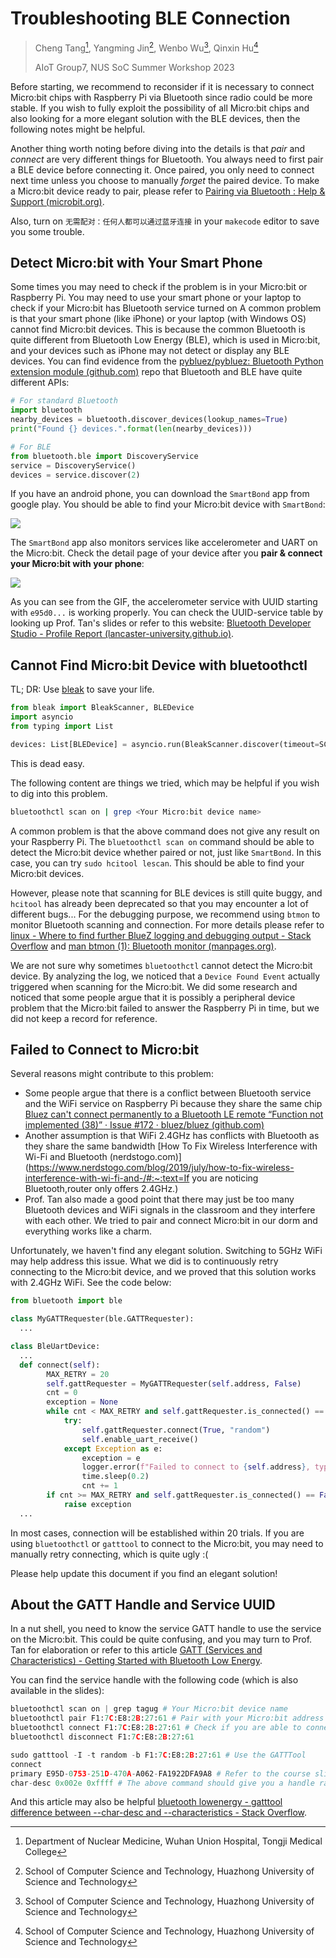 # Troubleshooting BLE Connection

> Cheng Tang[^*], Yangming Jin[^+], Wenbo Wu[^+], Qinxin Hu[^+]
>
> AIoT Group7, NUS SoC Summer Workshop 2023

Before starting, we recommend to reconsider if it is necessary to connect Micro:bit chips with Raspberry Pi via Bluetooth since radio could be more stable. If you wish to fully exploit the possibility of all Micro:bit chips and also looking for a more elegant solution with the BLE devices, then the following notes might be helpful. 

Another thing worth noting before diving into the details is that *pair* and *connect* are very different things for Bluetooth. You always need to first pair a BLE device before connecting it. Once paired, you only need to connect next time unless you choose to manually *forget* the paired device. To make a Micro:bit device ready to pair, please refer to [Pairing via Bluetooth : Help & Support (microbit.org)](https://support.microbit.org/support/solutions/articles/19000051025-pairing-and-flashing-code-via-bluetooth).

Also, turn on `无需配对：任何人都可以通过蓝牙连接` in your `makecode` editor to save you some trouble.

## Detect Micro:bit with Your Smart Phone

Some times you may need to check if the problem is in your Micro:bit or Raspberry Pi. You may need to use your smart phone or your laptop to check if your Micro:bit has Bluetooth service turned on A common problem is that your smart phone (like iPhone) or your laptop (with Windows OS) cannot find Micro:bit devices. This is because the common Bluetooth is quite different from Bluetooth Low Energy (BLE), which is used in Micro:bit, and your devices such as iPhone may not detect or display any BLE devices. You can find evidence from the [pybluez/pybluez: Bluetooth Python extension module (github.com)](https://github.com/pybluez/pybluez) repo that Bluetooth and BLE have quite different APIs:

```python
# For standard Bluetooth
import bluetooth
nearby_devices = bluetooth.discover_devices(lookup_names=True)
print("Found {} devices.".format(len(nearby_devices)))

# For BLE 
from bluetooth.ble import DiscoveryService
service = DiscoveryService()
devices = service.discover(2)
```

If you have an android phone, you can download the `SmartBond` app from google play. You should be able to find your Micro:bit device with `SmartBond`:

<img src="https://raw.githubusercontent.com/tctco/ImgHosting/master/_-497189378_Screenshot_2023-07-28-21-19-40-471_com.renesas.smartbond_1690550380000_wifi_0.jpg" style="max-width:300px;"/>

The `SmartBond` app also monitors services like accelerometer and UART on the Micro:bit. Check the detail page of your device after you **pair & connect your Micro:bit with your phone**:

<img src="https://raw.githubusercontent.com/tctco/ImgHosting/master/smartbond.gif" style="max-width:300px;"/>

As you can see from the GIF, the accelerometer service with UUID starting with `e95d0...` is working properly. You can check the UUID-service table by looking up Prof. Tan's slides or refer to this website: [Bluetooth Developer Studio - Profile Report (lancaster-university.github.io)](https://lancaster-university.github.io/microbit-docs/resources/bluetooth/bluetooth_profile.html).

## Cannot Find Micro:bit Device with bluetoothctl

TL; DR: Use [bleak](https://bleak.readthedocs.io/en/latest/) to save your life.

```python
from bleak import BleakScanner, BLEDevice
import asyncio
from typing import List

devices: List[BLEDevice] = asyncio.run(BleakScanner.discover(timeout=SCAN_TIME))
```

This is dead easy.

The following content are things we tried, which may be helpful if you wish to dig into this problem.

```bash
bluetoothctl scan on | grep <Your Micro:bit device name>
```

A common problem is that the above command does not give any result on your Raspberry Pi. The `bluetoothctl scan on` command should be able to detect the Micro:bit device whether paired or not, just like `SmartBond`. In this case, you can try `sudo hcitool lescan`. This should be able to find your Micro:bit devices.

However, please note that scanning for BLE devices is still quite buggy, and `hcitool` has already been deprecated so that you may encounter a lot of different bugs... For the debugging purpose, we recommend using `btmon` to monitor Bluetooth scanning and connection. For more details please refer to [linux - Where to find further BlueZ logging and debugging output - Stack Overflow](https://stackoverflow.com/questions/63464160/where-to-find-further-bluez-logging-and-debugging-output) and [man btmon (1): Bluetooth monitor (manpages.org)](https://manpages.org/btmon).

We are not sure why sometimes `bluetoothctl` cannot detect the Micro:bit device. By analyzing the log, we noticed that a `Device Found Event` actually triggered when scanning for the Micro:bit. We did some research and noticed that some people argue that it is possibly a peripheral device problem that the Micro:bit failed to answer the Raspberry Pi in time, but we did not keep a record for reference.

## Failed to Connect to Micro:bit

Several reasons might contribute to this problem:

- Some people argue that there is a conflict between Bluetooth service and the WiFi service on Raspberry Pi because they share the same chip [Bluez can't connect permanently to a Bluetooth LE remote “Function not implemented (38)” · Issue #172 · bluez/bluez (github.com)](https://github.com/bluez/bluez/issues/172)
- Another assumption is that WiFi 2.4GHz has conflicts with Bluetooth as they share the same bandwidth [How To Fix Wireless Interference with Wi-Fi and Bluetooth (nerdstogo.com)](https://www.nerdstogo.com/blog/2019/july/how-to-fix-wireless-interference-with-wi-fi-and-/#:~:text=If you are noticing Bluetooth,router only offers 2.4GHz.)
- Prof. Tan also made a good point that there may just be too many Bluetooth devices and WiFi signals in the classroom and they interfere with each other. We tried to pair and connect Micro:bit in our dorm and everything works like a charm.

Unfortunately, we haven't find any elegant solution. Switching to 5GHz WiFi may help address this issue. What we did is to continuously retry connecting to the Micro:bit device, and we proved that this solution works with 2.4GHz WiFi. See the code below:

```python
from bluetooth import ble

class MyGATTRequester(ble.GATTRequester):
  ...

class BleUartDevice:
  ...
  def connect(self):
        MAX_RETRY = 20
        self.gattRequester = MyGATTRequester(self.address, False)
        cnt = 0
        exception = None
        while cnt < MAX_RETRY and self.gattRequester.is_connected() == False:
            try:
                self.gattRequester.connect(True, "random")
                self.enable_uart_receive()
            except Exception as e:
                exception = e
                logger.error(f"Failed to connect to {self.address}, type{type(e)}, {e}")
                time.sleep(0.2)
                cnt += 1
        if cnt >= MAX_RETRY and self.gattRequester.is_connected() == False:
            raise exception
  ...
```

In most cases, connection will be established within 20 trials. If you are using `bluetoothctl` or `gatttool` to connect to the Micro:bit, you may need to manually retry connecting, which is quite ugly :(

Please help update this document if you find an elegant solution!

## About the GATT Handle and Service UUID

In a nut shell, you need to know the service GATT handle to use the service on the Micro:bit. This could be quite confusing, and you may turn to Prof. Tan for elaboration or refer to this article [GATT \(Services and Characteristics\) - Getting Started with Bluetooth Low Energy](https://www.oreilly.com/library/view/getting-started-with/9781491900550/ch04.html#gatt_caching).

You can find the service handle with the following code (which is also available in the slides):

```python
bluetoothctl scan on | grep tagug # Your Micro:bit device name
bluetoothctl pair F1:7C:E8:2B:27:61 # Pair with your Micro:bit address
bluetoothctl connect F1:7C:E8:2B:27:61 # Check if you are able to connect to it. RETRY if you can't
bluetoothctl disconnect F1:7C:E8:2B:27:61 

sudo gatttool -I -t random -b F1:7C:E8:2B:27:61 # Use the GATTTool
connect
primary E95D-0753-251D-470A-A062-FA1922DFA9A8 # Refer to the course slides or use this manual at https://lancaster-university.github.io/microbit-docs/resources/bluetooth/bluetooth_profile.html
char-desc 0x002e 0xffff # The above command should give you a handle range. Use char-desc to check its characteristics
```

And this article may also be helpful [bluetooth lowenergy - gatttool difference between --char-desc and --characteristics - Stack Overflow](https://stackoverflow.com/questions/43179225/gatttool-difference-between-char-desc-and-characteristics).



[^*]: Department of Nuclear Medicine, Wuhan Union Hospital, Tongji Medical College
[^+]: School of Computer Science and Technology, Huazhong University of Science and Technology

